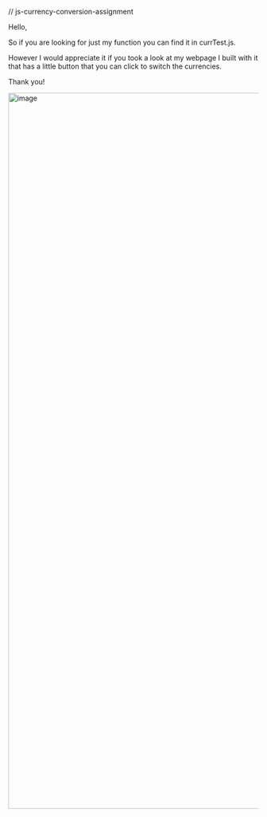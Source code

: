 // js-currency-conversion-assignment

Hello, 

So if you are looking for just my function you can find it in currTest.js.

However I would appreciate it if you took a look at my webpage I built with it that has a little button
that you can click to switch the currencies. 


Thank you!

<img width="1437" alt="image" src="https://user-images.githubusercontent.com/72766570/216847685-f3f30e50-dadd-482b-8229-7f68f93bea5f.png">
